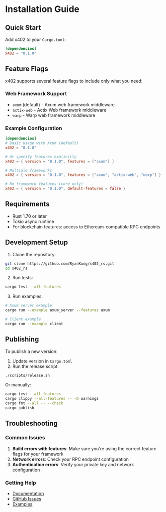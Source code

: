 # Installation Guide

## Quick Start

Add x402 to your `Cargo.toml`:

```toml
[dependencies]
x402 = "0.1.0"
```

## Feature Flags

x402 supports several feature flags to include only what you need:

### Web Framework Support
- `axum` (default) - Axum web framework middleware
- `actix-web` - Actix Web framework middleware  
- `warp` - Warp web framework middleware

### Example Configuration

```toml
[dependencies]
# Basic usage with Axum (default)
x402 = "0.1.0"

# Or specify features explicitly
x402 = { version = "0.1.0", features = ["axum"] }

# Multiple frameworks
x402 = { version = "0.1.0", features = ["axum", "actix-web", "warp"] }

# No framework features (core only)
x402 = { version = "0.1.0", default-features = false }
```

## Requirements

- Rust 1.70 or later
- Tokio async runtime
- For blockchain features: access to Ethereum-compatible RPC endpoints

## Development Setup

1. Clone the repository:
```bash
git clone https://github.com/RyanKung/x402_rs.git
cd x402_rs
```

2. Run tests:
```bash
cargo test --all-features
```

3. Run examples:
```bash
# Axum server example
cargo run --example axum_server --features axum

# Client example
cargo run --example client
```

## Publishing

To publish a new version:

1. Update version in `Cargo.toml`
2. Run the release script:
```bash
./scripts/release.sh
```

Or manually:
```bash
cargo test --all-features
cargo clippy --all-features -- -D warnings
cargo fmt --all -- --check
cargo publish
```

## Troubleshooting

### Common Issues

1. **Build errors with features**: Make sure you're using the correct feature flags for your framework
2. **Network errors**: Check your RPC endpoint configuration
3. **Authentication errors**: Verify your private key and network configuration

### Getting Help

- [Documentation](https://docs.rs/x402)
- [GitHub Issues](https://github.com/RyanKung/x402_rs/issues)
- [Examples](examples/)
